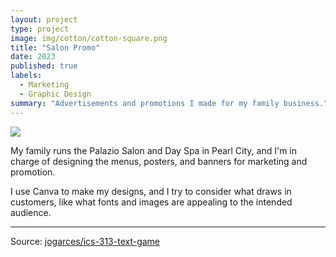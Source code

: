 ```yaml
---
layout: project
type: project
image: img/cotton/cotton-square.png
title: "Salon Promo"
date: 2023
published: true
labels:
  - Marketing
  - Graphic Design
summary: "Advertisements and promotions I made for my family business."
---
```


<img class="img-fluid" src="img/cotton/Valentines day (72 x 36 in) (2).png">

My family runs the Palazio Salon and Day Spa in Pearl City, and I'm in charge of designing the menus, posters, and banners for marketing and promotion.

I use Canva to make my designs, and I try to consider what draws in customers, like what fonts and images are appealing to the intended audience. 


</pre>

<hr>

Source: <a href="https://github.com/jogarces/ics-313-text-game"><i class="large github icon "></i>jogarces/ics-313-text-game</a>
